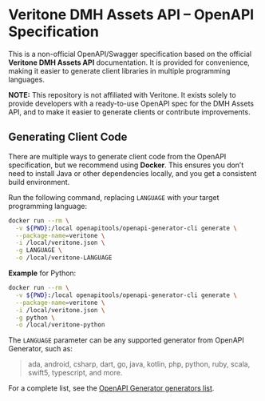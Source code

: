 # Veritone DMH Assets API – OpenAPI Specification

This is a non-official OpenAPI/Swagger specification based on the official **Veritone DMH Assets API** documentation.
It is provided for convenience, making it easier to generate client libraries in multiple programming languages.

**NOTE:** This repository is not affiliated with Veritone. It exists solely to provide developers with a ready-to-use OpenAPI spec for the DMH Assets API, and to make it easier to generate clients or contribute improvements.

## Generating Client Code

There are multiple ways to generate client code from the OpenAPI specification, but we recommend using **Docker**.
This ensures you don’t need to install Java or other dependencies locally, and you get a consistent build environment.

Run the following command, replacing `LANGUAGE` with your target programming language:

```bash
docker run --rm \
  -v ${PWD}:/local openapitools/openapi-generator-cli generate \
  --package-name=veritone \
  -i /local/veritone.json \
  -g LANGUAGE \
  -o /local/veritone-LANGUAGE
```

**Example** for Python:

```bash
docker run --rm \
  -v ${PWD}:/local openapitools/openapi-generator-cli generate \
  --package-name=veritone \
  -i /local/veritone.json \
  -g python \
  -o /local/veritone-python
```

The `LANGUAGE` parameter can be any supported generator from OpenAPI Generator, such as:

> ada, android, csharp, dart, go, java, kotlin, php, python, ruby, scala, swift5, typescript, and more.

For a complete list, see the [OpenAPI Generator generators list](https://openapi-generator.tech/docs/generators/).
